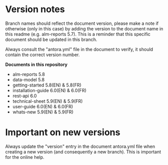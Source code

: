 # Version notes

Branch names should reflect the document version, please make a note if otherwise (only in this case) by adding the version to the document name in this readme (e.g. alm-reports 5.7). This is a reminder that this specific document should be updated in this branch.

Always consult the "antora.yml" file in the document to verify, it should contain the correct version number.

**Documents in this repository**

* alm-reports 5.8
* data-model 5.8
* getting-started 5.8(EN) & 5.8(FR) 	      
* installation-guide 6.0(EN) & 6.0(FR)
* rest-api 6.0
* technical-sheet 5.9(EN) & 5.9(FR)
* user-guide 6.0(EN) & 6.0(FR)
* whats-new 5.9(EN) & 5.9(FR)



# Important on new versions

Always update the "version" entry in the document antora.yml file when creating a new version (and consequently a new branch). This is important for the online help.